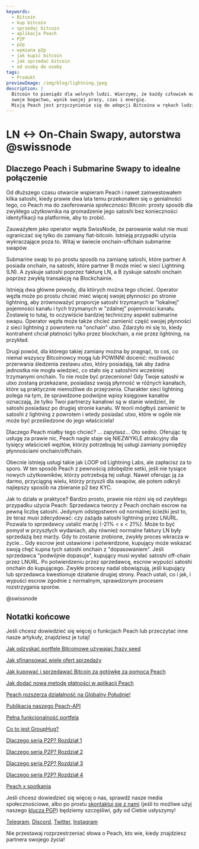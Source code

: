 ```yaml
---
keywords:
  - Bitcoin
  - kup bitcoin
  - sprzedaj bitcoin
  - aplikacja Peach
  - P2P
  - p2p
  - wymiana p2p
  - jak kupić bitcoin
  - jak sprzedać bitcoin
  - od osoby do osoby
tags:
  - Produkt
previewImage: /img/blog/lightning.jpeg
description: |
  Bitcoin to pieniądz dla wolnych ludzi. Wierzymy, że każdy człowiek ma prawo wybierać, w jaką walutę inwestuje 
  swoje bogactwo, wynik swojej pracy, czas i energię.
  Misją Peach jest przyczynienie się do adopcji Bitcoina w rękach ludzi.
---
```


# LN <-> On-Chain Swapy, autorstwa @swissnode

## Dlaczego Peach i Submarine Swapy to idealne połączenie

Od dłuższego czasu otwarcie wspieram Peach i nawet zainwestowałem kilka satoshi, kiedy prawie dwa lata temu przekonałem się o genialności tego, co Peach ma do zaoferowania społeczności Bitcoin: prosty sposób dla zwykłego użytkownika na gromadzenie jego satoshi bez konieczności identyfikacji na platformie, aby to zrobić.

Zauważyłem jako operator węzła SwissNode, że parowanie walut nie musi ograniczać się tylko do zamiany fiat-bitcoin. Istnieją przypadki użycia wykraczające poza to. Witaj w świecie onchain-offchain submarine swapów.

Submarine swap to po prostu sposób na zamianę satoshi, które partner A posiada onchain, na satoshi, które partner B może mieć w sieci Lightning (LN). A zyskuje satoshi poprzez fakturę LN, a B zyskuje satoshi onchain poprzez zwykłą transakcję na Blockchainie.

Istnieją dwa główne powody, dla których można tego chcieć. Operator węzła może po prostu chcieć mieć więcej swojej płynności po stronie lightning, aby zrównoważyć proporcje satoshi trzymanych w "lokalnej" pojemności kanału i tych trzymanych w "zdalnej" pojemności kanału. Zostawię to tutaj, to oczywiście bardziej techniczny aspekt submarine swapu. Operator węzła może także chcieć zamienić część swojej płynności z sieci lightning z powrotem na "onchain" utxo. Zdarzyło mi się to, kiedy kontrahent chciał płatności tylko przez blockchain, a nie przez lightning, na przykład.

Drugi powód, dla którego takiej zamiany można by pragnąć, to coś, co niemal wszyscy Bitcoinowcy mogą lub POWINNI docenić: możliwość przerwania śledzenia zestawu utxo, który posiadają, tak aby żadna jednostka nie mogła wiedzieć, co stało się z satoshimi wcześniej trzymanymi onchain. To nie może być przecenione! Gdy Twoje satoshi w utxo zostaną przekazane, posiadasz swoją płynność w różnych kanałach, które są praktycznie niemożliwe do przejrzenia. Charakter sieci lightning polega na tym, że sprawdzone podwójne wpisy księgowe kanałów oznaczają, że tylko Twoi partnerzy kanałowi są w stanie wiedzieć, ile satoshi posiadasz po drugiej stronie kanału. W teorii mógłbyś zamienić te satoshi z lightning z powrotem i wtedy posiadać utxo, które w ogóle nie może być prześledzone do jego właściciela!

Dlaczego Peach miałby tego chcieć? ... zapytasz... Oto sedno. Oferując tę usługę za prawie nic, Peach nagle staje się NIEZWYKLE atrakcyjny dla tysięcy właścicieli węzłów, którzy potrzebują tej usługi zamiany pomiędzy płynnościami onchain/offchain.

 Obecnie istnieją usługi takie jak LOOP od Lightning Labs, ale zapłacisz za to sporo. W ten sposób Peach z pewnością zdobędzie setki, jeśli nie tysiące nowych użytkowników, którzy potrzebują tej usługi. Nawet oferując ją za darmo, przyciągną wielu, którzy przyszli dla swapów, ale potem odkryli najlepszy sposób na zbieranie p2 bez KYC.

Jak to działa w praktyce? Bardzo prosto, prawie nie różni się od zwykłego przypadku użycia Peach: Sprzedawca tworzy z Peach onchain escrow na pewną liczbę satoshi. Jedynym odstępstwem od normalnej ścieżki jest to, że teraz musi zdecydować: czy zażąda satoshi lightning przez LNURL. Pozwala to sprzedawcy ustalić marżę (-21% < x < 21%). Może to być pomysł w przyszłych wydaniach, aby również normalne faktury LN były sprzedażą bez marży. Gdy to zostanie zrobione, zwykły proces wkracza w życie... Gdy escrow jest ustawione i potwierdzone, kupujący może wskazać swoją chęć kupna tych satoshi onchain z "dopasowaniem". Jeśli sprzedawca "podwójnie dopasuje", kupujący musi wysłać satoshi off-chain przez LNURL. Po potwierdzeniu przez sprzedawcę, escrow wypuści satoshi onchain do kupującego. Zwykłe procesy nadal obowiązują, jeśli kupujący lub sprzedawca kwestionuje działanie drugiej strony. Peach ustali, co i jak, i wypuści escrow zgodnie z normalnym, sprawdzonym procesem rozstrzygania sporów.

@swissnode


## Notatki końcowe

Jeśli chcesz dowiedzieć się więcej o funkcjach Peach lub przeczytać inne nasze artykuły, znajdziesz je tutaj!

[Jak odzyskać portfele Bitcoinowe używając frazy seed](https://peachbitcoin.com/pl/blog/how-to-restore-peach-wallet/)

[Jak sfinansować wiele ofert sprzedaży](https://peachbitcoin.com/pl/blog/funding-multiple-sell-offers/)

[Jak kupować i sprzedawać Bitcoin za gotówkę za pomocą Peach](https://peachbitcoin.com/pl/blog/how-to-buy-and-sell-bitcoin-with-cash-using-peach/)

[Jak dodać nową metodę płatności w aplikacji Peach](https://peachbitcoin.com/pl/blog/how-to-add-a-payment-method/)

[Peach rozszerza działalność na Globalny Południe!](https://peachbitcoin.com/pl/blog/peach-expands-to-the-global-south/)

[Publikacja naszego Peach-API](https://peachbitcoin.com/pl/blog/making-our-peach-api-public/)

[Pełna funkcjonalność portfela](https://peachbitcoin.com/pl/blog/full-wallet-functionality/)

[Co to jest GroupHug?](https://peachbitcoin.com/pl/blog/group-hug/)

[Dlaczego seria P2P? Rozdział 1](https://peachbitcoin.com/pl/blog/why-p2p-chapter-1/)

[Dlaczego seria P2P? Rozdział 2](https://peachbitcoin.com/pl/blog/why-p2p-chapter-2/)

[Dlaczego seria P2P? Rozdział 3](https://peachbitcoin.com/pl/blog/why-p2p-chapter-3-circular-economies/)

[Dlaczego seria P2P? Rozdział 4](https://peachbitcoin.com/pl/blog/why-p2p-chapter-4-chains-of-trust/)

[Peach x spotkania](https://peachbitcoin.com/pl/blog/peach-for-meetups/)

Jeśli chcesz dowiedzieć się więcej o nas, sprawdź nasze media społecznościowe, albo po prostu [skontaktuj się z nami](mailto:hello@peachbitcoin.com) (jeśli to możliwe użyj naszego [klucza PGP](https://keys.openpgp.org/vks/v1/by-fingerprint/48339A19645E2E53488E0E5479E1B270FACD1BD2)) będziemy szczęśliwi, gdy od Ciebie usłyszymy!

[Telegram](https://t.me/peachtopeach), [Discord](https://discord.gg/ypeHz3SW54), [Twitter](https://twitter.com/peachbitcoin), [Instagram](https://instagram.com/peachbitcoin)

Nie przestawaj rozprzestrzeniać słowa o Peach, kto wie, kiedy znajdziesz partnera swojego życia!

